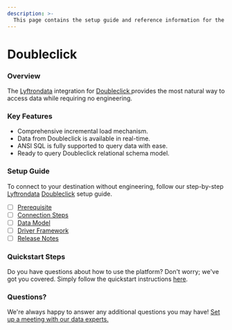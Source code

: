 ```yaml
---
description: >-
  This page contains the setup guide and reference information for the Doubleclick source connector.
---
```


# Doubleclick

### Overview

The [Lyftrondata](https://www.lyftrondata.com/) integration for [Doubleclick](https://www.lyftrondata.com/integration/doubleclick/)[ ](https://www.lyftrondata.com/integration/doubleclick/)provides the most natural way to access data while requiring no engineering.

### Key Features

* Comprehensive incremental load mechanism.
* Data from Doubleclick is available in real-time.&#x20;
* ANSI SQL is fully supported to query data with ease.
* Ready to query Doubleclick relational schema model.

### Setup Guide

To connect to your destination without engineering, follow our step-by-step [Lyftrondata](https://www.lyftrondata.com/)  [Doubleclick](https://www.lyftrondata.com/integration/doubleclick/) setup guide.

* [ ] [Prerequisite](../../marketing-analytics/doubleclick/prerequisite.md)
* [ ] [Connection Steps](../../marketing-analytics/doubleclick/connection-steps.md)
* [ ] [Data Model](../../marketing-analytics/doubleclick/data-model/)
* [ ] [Driver Framework](../../marketing-analytics/doubleclick/driver-framework/)
* [ ] [Release Notes](../../marketing-analytics/doubleclick/release-notes.md)

### Quickstart Steps

Do you have questions about how to use the platform? Don't worry; we've got you covered. Simply follow the quickstart instructions [here](../../../quickstart-steps.md).

### Questions? <a href="#questions" id="questions"></a>

We're always happy to answer any additional questions you may have! [Set up a meeting with our data experts.](https://www.lyftrondata.com/book-a-meeting/)


